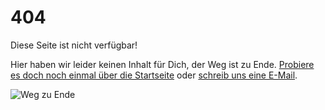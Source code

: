 # 404

Diese Seite ist nicht verfügbar!

Hier haben wir leider keinen Inhalt für Dich, der Weg ist zu Ende. [Probiere es doch noch einmal über die Startseite](/) oder [schreib uns eine E-Mail](/kontakt).

![Weg zu Ende](/images/404-weg-zu-ende.jpg)
